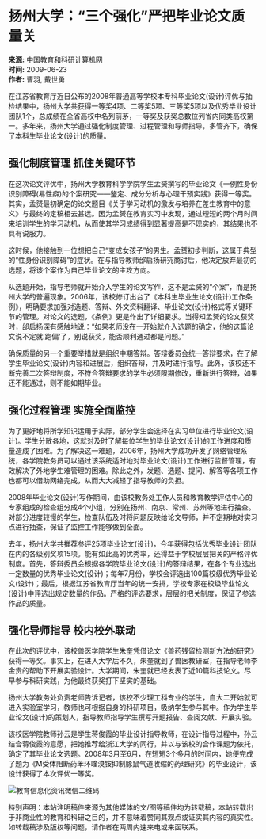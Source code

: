 # 扬州大学：“三个强化”严把毕业论文质量关

**来源:** 中国教育和科研计算机网  
**时间:** 2009-06-23  
**作者:** 曹羽, 戴世勇  

在江苏省教育厅近日公布的2008年普通高等学校本专科毕业论文(设计)评优与抽检结果中，扬州大学共获得一等奖4项、二等奖5项、三等奖5项以及优秀毕业设计团队1个，总成绩在全省高校中名列前茅，一等奖及获奖总数位列省内同类高校第一。多年来，扬州大学通过强化制度管理、过程管理和导师指导，多管齐下，确保了本科生毕业论文(设计)的质量。

## 强化制度管理 抓住关键环节

在这次论文评优中，扬州大学教育科学学院学生孟赟撰写的毕业论文《一例性身份识别障碍(易性癖)的个案研究——鉴定、成分分析与心理干预实践》获得一等奖。其实，孟赟最初确定的论文题目《关于学习动机的激发与培养在差生教育中的意义》与最终的定稿相去甚远。因为孟赟在教育实习中发现，通过短短的两个月时间来培训学生的学习动机，从而使其学习成绩得到显著提高是不现实的，其结果也不具有说服力。

这时候，他接触到一位想把自己“变成女孩子”的男生。孟赟初步判断，这属于典型的“性身份识别障碍”的症状。在与指导教师邰启扬研究商讨后，他决定放弃最初的选题，将该个案作为自己毕业论文的主攻方向。

从选题开始，指导老师就开始介入学生的论文写作，这不是孟赟的“个案”，而是扬州大学的普遍现象。2006年，该校修订出台了《本科生毕业生论文(设计)工作条例》，明确要求加强对选题、答辩、外文资料翻译、毕业论文(设计)格式等关键环节的管理。对论文的选题，《条例》更是作出了详细要求。当得知孟赟的论文获奖时，邰启扬深有感触地说：“如果老师没在一开始就介入选题的确定，他的这篇论文说不定就‘跑偏’了，别说获奖，能否顺利通过都是问题。”

确保质量的另一个重要举措就是组织中期答辩。答辩委员会统一答辩要求，在了解学生毕业论文(设计)内容和进展后，组织答辩，并及时进行指导。此外，该校还不断完善二次答辩制度，不符合答辩要求的学生必须限期修改，重新进行答辩，如果还不能通过，则不能如期毕业。

## 强化过程管理 实施全面监控

为了更好地将所学知识运用于实际，部分学生会选择在实习单位进行毕业论文(设计)。学生分散各地，这就对及时了解每位学生的毕业论文(设计)的工作进度和质量造成了困难。为了解决这一难题，2006年，扬州大学成功开发了网络管理系统，各学院教务员可以通过该系统适时地对毕业论文(设计)工作进行监督管理，有效解决了外地学生难管理的困难。除此之外，发题、选题、提问、解答等各项工作也都可以借助网络完成，从而大大减轻了指导教师的负担。

2008年毕业论文(设计)写作期间，由该校教务处工作人员和教育教学评估中心的专家组成的检查组分成4个小组，分别在扬州、南京、常州、苏州等地进行抽查。对部分进度较慢的学生，检查队伍及时将问题反映给论文导师，并不定期地对实习点进行抽查，保证了监控工作能够做到全面。

去年，扬州大学共推荐参评25项毕业论文(设计)，今年获得包括优秀毕业设计团队在内的各级别奖项15项。能有如此高的优秀率，还得益于学校层层把关的严格评优制度。首先，答辩委员会根据各学院毕业论文(设计)的答辩结果，在各个专业选出一定数量的优秀毕业论文(设计)；每年7月份，学校会评选出100篇校级优秀毕业论文(设计)；最后，根据江苏省教育厅当年的统一安排，学校专家在校级毕业论文(设计)中评选出规定数量的作品。严格的评选要求，层层的把关制度，保证了参选作品的质量。

## 强化导师指导 校内校外联动

在此次的评优中，该校兽医学院学生朱奎凭借论文《兽药残留检测新方法的研究》获得一等奖。事实上，在进入大学后不久，朱奎就到了兽医教研室，在指导老师李金贵的帮助下开展实验设计。大学期间，朱奎就已经发表了近10篇科技论文。尽早参与科研实践，为他最终获奖打下坚实的基础。

扬州大学教务处负责老师告诉记者，该校不少理工科专业的学生，自大二开始就可进入实验室学习，教师也可根据自身的科研项目，吸纳学生参与其中。作为学生毕业论文(设计)的策划人，指导教师指导学生撰写开题报告、查阅文献、开展实验。

该校医学院教师孙云是学生蒋俊霞的毕业设计指导教师，在设计指导过程中，孙云结合蒋俊霞的意愿，把她推荐给浙江大学的同行，并以与该校的合作课题为依托，确定了其毕业论文选题。2008年3月至6月，在短短3个多月的时间内，她便完成了题为《M受体阻断药苯环喹溴铵抑制豚鼠气道收缩的药理研究》的毕业设计，该设计获得了本次评优一等奖。

![教育信息化资讯微信二维码](/c_images/xxh/erweima.jpg)

特别声明：本站注明稿件来源为其他媒体的文/图等稿件均为转载稿，本站转载出于非商业性的教育和科研之目的，并不意味着赞同其观点或证实其内容的真实性。如转载稿涉及版权等问题，请作者在两周内速来电或来函联系。